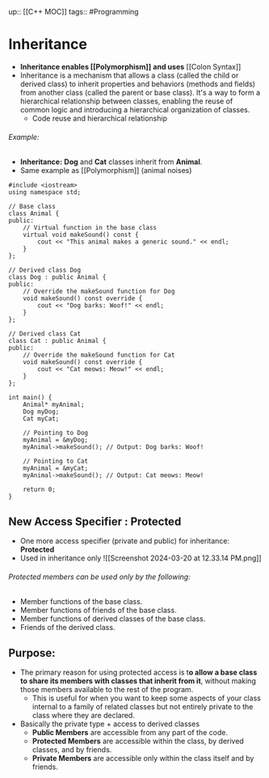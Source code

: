 up:: [[C++ MOC]]
tags:: #Programming 
# Inheritance
- **Inheritance enables [[Polymorphism]]** **and uses** [[Colon Syntax]]
- Inheritance is a mechanism that allows a class (called the child or derived class) to inherit properties and behaviors (methods and fields) from another class (called the parent or base class). It's a way to form a hierarchical relationship between classes, enabling the reuse of common logic and introducing a hierarchical organization of classes.
	- Code reuse and hierarchical relationship
###### Example: 
- **Inheritance:** **Dog** and **Cat** classes inherit from **Animal**.
- Same example as [[Polymorphism]] (animal noises)

```
#include <iostream>
using namespace std;

// Base class
class Animal {
public:
    // Virtual function in the base class
    virtual void makeSound() const {
        cout << "This animal makes a generic sound." << endl;
    }
};

// Derived class Dog
class Dog : public Animal {
public:
    // Override the makeSound function for Dog
    void makeSound() const override {
        cout << "Dog barks: Woof!" << endl;
    }
};

// Derived class Cat
class Cat : public Animal {
public:
    // Override the makeSound function for Cat
    void makeSound() const override {
        cout << "Cat meows: Meow!" << endl;
    }
};

int main() {
    Animal* myAnimal;
    Dog myDog;
    Cat myCat;

    // Pointing to Dog
    myAnimal = &myDog;
    myAnimal->makeSound(); // Output: Dog barks: Woof!

    // Pointing to Cat
    myAnimal = &myCat;
    myAnimal->makeSound(); // Output: Cat meows: Meow!

    return 0;
}
```

## New Access Specifier : Protected
- One more access specifier (private and public) for inheritance: **Protected**
- Used in inheritance only
![[Screenshot 2024-03-20 at 12.33.14 PM.png]]
###### Protected members can be used only by the following:
- Member functions of the base class.
- Member functions of friends of the base class.
- Member functions of derived classes of the base class. 
- Friends of the derived class.
## Purpose:
- The primary reason for using protected access is t**o allow a base class to share its members with classes that inherit from it**, without making those members available to the rest of the program. 
	- This is useful for when you want to keep some aspects of your class internal to a family of related classes but not entirely private to the class where they are declared.
- Basically the private type + access to derived classes
	- **Public Members** are accessible from any part of the code.
	- **Protected Members** are accessible within the class, by derived classes, and by friends.
	- **Private Members** are accessible only within the class itself and by friends.


